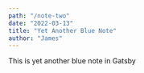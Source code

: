 ```yaml
---
path: "/note-two"
date: "2022-03-13"
title: "Yet Another Blue Note"
author: "James"
---
```


This is yet another blue note in Gatsby